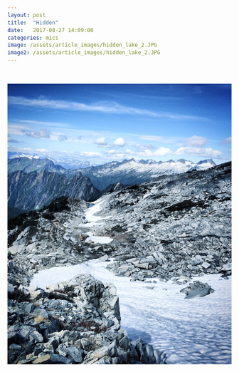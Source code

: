 ```yaml
---
layout: post
title:  "Hidden"
date:   2017-08-27 14:09:00
categories: mics
image: /assets/article_images/hidden_lake_2.JPG
image2: /assets/article_images/hidden_lake_2.JPG
---
```

<br /> 

![Image of Yaktocat](/assets/article_images/hidden_lake_2.JPG)


<br />
